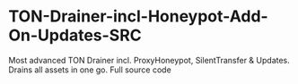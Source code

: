 # TON-Drainer-incl-Honeypot-Add-On-Updates-SRC
Most advanced TON Drainer incl. ProxyHoneypot, SilentTransfer &amp; Updates. Drains all assets in one go. Full source code
